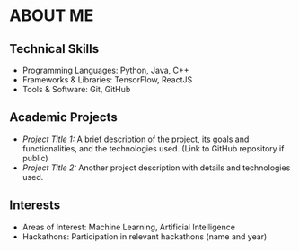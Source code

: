# ABOUT ME
## Technical Skills

* Programming Languages: Python, Java, C++
* Frameworks & Libraries: TensorFlow, ReactJS
* Tools & Software: Git, GitHub

## Academic Projects

* *Project Title 1:* A brief description of the project, its goals and functionalities, and the technologies used. (Link to GitHub repository if public)
* *Project Title 2:* Another project description with details and technologies used.

## Interests

* Areas of Interest: Machine Learning, Artificial Intelligence
* Hackathons: Participation in relevant hackathons (name and year)
